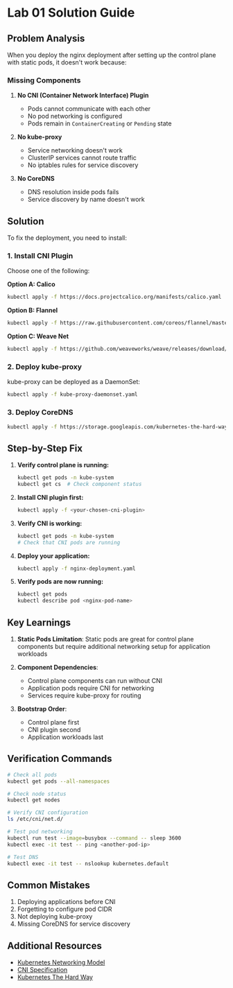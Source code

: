 # Lab 01 Solution Guide

## Problem Analysis

When you deploy the nginx deployment after setting up the control plane with static pods, it doesn't work because:

### Missing Components

1. **No CNI (Container Network Interface) Plugin**
   - Pods cannot communicate with each other
   - No pod networking is configured
   - Pods remain in `ContainerCreating` or `Pending` state

2. **No kube-proxy**
   - Service networking doesn't work
   - ClusterIP services cannot route traffic
   - No iptables rules for service discovery

3. **No CoreDNS**
   - DNS resolution inside pods fails
   - Service discovery by name doesn't work

## Solution

To fix the deployment, you need to install:

### 1. Install CNI Plugin

Choose one of the following:

**Option A: Calico**

```bash
kubectl apply -f https://docs.projectcalico.org/manifests/calico.yaml
```

**Option B: Flannel**

```bash
kubectl apply -f https://raw.githubusercontent.com/coreos/flannel/master/Documentation/kube-flannel.yml
```

**Option C: Weave Net**

```bash
kubectl apply -f https://github.com/weaveworks/weave/releases/download/v2.8.1/weave-daemonset-k8s.yaml
```

### 2. Deploy kube-proxy

kube-proxy can be deployed as a DaemonSet:

```bash
kubectl apply -f kube-proxy-daemonset.yaml
```

### 3. Deploy CoreDNS

```bash
kubectl apply -f https://storage.googleapis.com/kubernetes-the-hard-way/coredns-1.8.yaml
```

## Step-by-Step Fix

1. **Verify control plane is running:**

   ```bash
   kubectl get pods -n kube-system
   kubectl get cs  # Check component status
   ```

2. **Install CNI plugin first:**

   ```bash
   kubectl apply -f <your-chosen-cni-plugin>
   ```

3. **Verify CNI is working:**

   ```bash
   kubectl get pods -n kube-system
   # Check that CNI pods are running
   ```

4. **Deploy your application:**

   ```bash
   kubectl apply -f nginx-deployment.yaml
   ```

5. **Verify pods are now running:**

   ```bash
   kubectl get pods
   kubectl describe pod <nginx-pod-name>
   ```

## Key Learnings

1. **Static Pods Limitation**: Static pods are great for control plane components but require additional networking setup for application workloads

2. **Component Dependencies**:
   - Control plane components can run without CNI
   - Application pods require CNI for networking
   - Services require kube-proxy for routing

3. **Bootstrap Order**:
   - Control plane first
   - CNI plugin second
   - Application workloads last

## Verification Commands

```bash
# Check all pods
kubectl get pods --all-namespaces

# Check node status
kubectl get nodes

# Verify CNI configuration
ls /etc/cni/net.d/

# Test pod networking
kubectl run test --image=busybox --command -- sleep 3600
kubectl exec -it test -- ping <another-pod-ip>

# Test DNS
kubectl exec -it test -- nslookup kubernetes.default
```

## Common Mistakes

1. Deploying applications before CNI
2. Forgetting to configure pod CIDR
3. Not deploying kube-proxy
4. Missing CoreDNS for service discovery

## Additional Resources

- [Kubernetes Networking Model](https://kubernetes.io/docs/concepts/cluster-administration/networking/)
- [CNI Specification](https://github.com/containernetworking/cni)
- [Kubernetes The Hard Way](https://github.com/kelseyhightower/kubernetes-the-hard-way)

